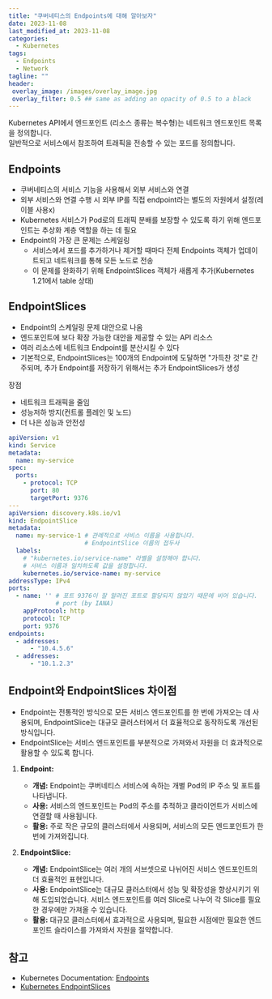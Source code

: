 ```yaml
---
title: "쿠버네티스의 Endpoints에 대해 알아보자"
date: 2023-11-08
last_modified_at: 2023-11-08
categories:
  - Kubernetes
tags:
  - Endpoints
  - Network
tagline: ""
header:
 overlay_image: /images/overlay_image.jpg
 overlay_filter: 0.5 ## same as adding an opacity of 0.5 to a black
---
```


Kubernetes API에서 엔드포인트 (리소스 종류는 복수형)는 네트워크 엔드포인트 목록을 정의합니다.  
일반적으로 서비스에서 참조하여 트래픽을 전송할 수 있는 포드를 정의합니다.

## Endpoints

* 쿠버네티스의 서비스 기능을 사용해서 외부 서비스와 연결
* 외부 서비스와 연결 수행 시 외부 IP를 직접 endpoint라는 별도의 자원에서 설정(레이블 사용x)
*  Kubernetes 서비스가 Pod로의 트래픽 분배를 보장할 수 있도록 하기 위해 엔드포인트는 추상화 계층 역할을 하는 데 필요
* Endpoint의 가장 큰 문제는 스케일링
   * 서비스에서 포드를 추가하거나 제거할 때마다 전체 Endpoints 객체가 업데이트되고 네트워크를 통해 모든 노드로 전송
   * 이 문제를 완화하기 위해 EndpointSlices 객체가 새롭게 추가(Kubernetes 1.21에서 table 상태)

## EndpointSlices

* Endpoint의 스케일링 문제 대안으로 나옴
* 엔드포인트에 보다 확장 가능한 대안을 제공할 수 있는 API 리소스
* 여러 리소스에 네트워크 Endpoint를 분산시킬 수 있다
* 기본적으로, EndpointSlices는 100개의 Endpoint에 도달하면 "가득찬 것"로 간주되며, 추가 Endpoint를 저장하기 위해서는 추가 EndpointSlices가 생성


장점

* 네트워크 트래픽을 줄임
* 성능저하 방지(컨트롤 플레인 및 노드)
* 더 나은 성능과 안전성

```yaml
apiVersion: v1
kind: Service
metadata:
  name: my-service
spec:
  ports:
    - protocol: TCP
      port: 80
      targetPort: 9376
---
apiVersion: discovery.k8s.io/v1
kind: EndpointSlice
metadata:
  name: my-service-1 # 관례적으로 서비스 이름을 사용합니다.
                     # EndpointSlice 이름의 접두사
  labels:
    # "kubernetes.io/service-name" 라벨을 설정해야 합니다.
    # 서비스 이름과 일치하도록 값을 설정합니다.
    kubernetes.io/service-name: my-service
addressType: IPv4
ports:
  - name: '' # 포트 9376이 잘 알려진 포트로 할당되지 않았기 때문에 비어 있습니다.
             # port (by IANA)
    appProtocol: http
    protocol: TCP
    port: 9376
endpoints:
  - addresses:
      - "10.4.5.6"
  - addresses:
      - "10.1.2.3"
```


## Endpoint와 EndpointSlices 차이점

* Endpoint는 전통적인 방식으로 모든 서비스 엔드포인트를 한 번에 가져오는 데 사용되며, EndpointSlice는 대규모 클러스터에서 더 효율적으로 동작하도록 개선된 방식입니다. 
* EndpointSlice는 서비스 엔드포인트를 부분적으로 가져와서 자원을 더 효과적으로 활용할 수 있도록 합니다.

1. **Endpoint:**
   - **개념:** Endpoint는 쿠버네티스 서비스에 속하는 개별 Pod의 IP 주소 및 포트를 나타냅니다.
   - **사용:** 서비스의 엔드포인트는 Pod의 주소를 추적하고 클라이언트가 서비스에 연결할 때 사용됩니다.
   - **활용:** 주로 작은 규모의 클러스터에서 사용되며, 서비스의 모든 엔드포인트가 한 번에 가져와집니다.

2. **EndpointSlice:**
   - **개념:** EndpointSlice는 여러 개의 서브셋으로 나뉘어진 서비스 엔드포인트의 더 효율적인 표현입니다.
   - **사용:** EndpointSlice는 대규모 클러스터에서 성능 및 확장성을 향상시키기 위해 도입되었습니다. 서비스 엔드포인트를 여러 Slice로 나누어 각 Slice를 필요한 경우에만 가져올 수 있습니다.
   - **활용:** 대규모 클러스터에서 효과적으로 사용되며, 필요한 시점에만 필요한 엔드포인트 슬라이스를 가져와서 자원을 절약합니다.

## 참고
* Kubernetes Documentation: [Endpoints](https://kubernetes.io/docs/concepts/services-networking/service/#endpoints)
* [Kubernetes EndpointSlices](https://kmaster.tistory.com/112)